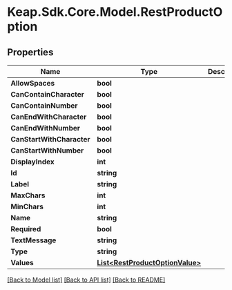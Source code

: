# Keap.Sdk.Core.Model.RestProductOption

## Properties

Name | Type | Description | Notes
------------ | ------------- | ------------- | -------------
**AllowSpaces** | **bool** |  | [optional] 
**CanContainCharacter** | **bool** |  | [optional] 
**CanContainNumber** | **bool** |  | [optional] 
**CanEndWithCharacter** | **bool** |  | [optional] 
**CanEndWithNumber** | **bool** |  | [optional] 
**CanStartWithCharacter** | **bool** |  | [optional] 
**CanStartWithNumber** | **bool** |  | [optional] 
**DisplayIndex** | **int** |  | [optional] 
**Id** | **string** |  | [optional] 
**Label** | **string** |  | [optional] 
**MaxChars** | **int** |  | [optional] 
**MinChars** | **int** |  | [optional] 
**Name** | **string** |  | [optional] 
**Required** | **bool** |  | [optional] 
**TextMessage** | **string** |  | [optional] 
**Type** | **string** |  | [optional] 
**Values** | [**List&lt;RestProductOptionValue&gt;**](RestProductOptionValue.md) |  | [optional] 

[[Back to Model list]](../README.md#documentation-for-models) [[Back to API list]](../README.md#documentation-for-api-endpoints) [[Back to README]](../README.md)

